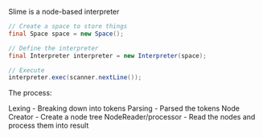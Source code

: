Slime is a node-based interpreter

```java
// Create a space to store things
final Space space = new Space();

// Define the interpreter
final Interpreter interpreter = new Interpreter(space);

// Execute
interpreter.exec(scanner.nextLine());
```

The process:

Lexing -  Breaking down into tokens
Parsing - Parsed the tokens
Node Creator - Create a node tree
NodeReader/processor - Read the nodes and process them into result